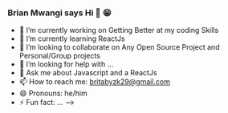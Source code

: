 
### Brian Mwangi says Hi 👋 😁
- 🔭 I’m currently working on Getting Better at my coding Skills
- 🌱 I’m currently learning  ReactJs
- 👯 I’m looking to collaborate on Any Open Source Project and Personal/Group projects
- 🤔 I’m looking for help with ...
- 💬 Ask me about Javascript and a  ReactJs
- 📫 How to reach me: britabyzk29@gmail.com
- 😄 Pronouns: he/him
- ⚡ Fun fact: ...
-->
